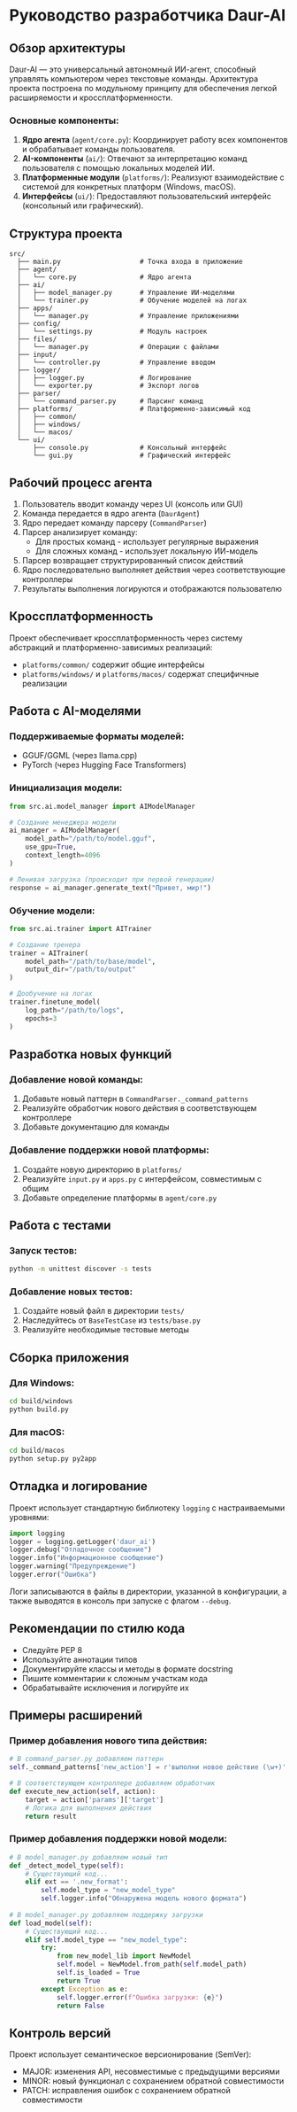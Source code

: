 # Руководство разработчика Daur-AI

## Обзор архитектуры

Daur-AI — это универсальный автономный ИИ-агент, способный управлять компьютером через текстовые команды. Архитектура проекта построена по модульному принципу для обеспечения легкой расширяемости и кроссплатформенности.

### Основные компоненты:

1. **Ядро агента** (`agent/core.py`): Координирует работу всех компонентов и обрабатывает команды пользователя.
2. **AI-компоненты** (`ai/`): Отвечают за интерпретацию команд пользователя с помощью локальных моделей ИИ.
3. **Платформенные модули** (`platforms/`): Реализуют взаимодействие с системой для конкретных платформ (Windows, macOS).
4. **Интерфейсы** (`ui/`): Предоставляют пользовательский интерфейс (консольный или графический).

## Структура проекта

```
src/
  ├── main.py                    # Точка входа в приложение
  ├── agent/
  │   └── core.py                # Ядро агента
  ├── ai/
  │   ├── model_manager.py       # Управление ИИ-моделями
  │   └── trainer.py             # Обучение моделей на логах
  ├── apps/
  │   └── manager.py             # Управление приложениями
  ├── config/
  │   └── settings.py            # Модуль настроек
  ├── files/
  │   └── manager.py             # Операции с файлами
  ├── input/
  │   └── controller.py          # Управление вводом
  ├── logger/
  │   ├── logger.py              # Логирование
  │   └── exporter.py            # Экспорт логов
  ├── parser/
  │   └── command_parser.py      # Парсинг команд
  ├── platforms/                 # Платформенно-зависимый код
  │   ├── common/
  │   ├── windows/
  │   └── macos/
  └── ui/
      ├── console.py             # Консольный интерфейс
      └── gui.py                 # Графический интерфейс
```

## Рабочий процесс агента

1. Пользователь вводит команду через UI (консоль или GUI)
2. Команда передается в ядро агента (`DaurAgent`)
3. Ядро передает команду парсеру (`CommandParser`)
4. Парсер анализирует команду:
   - Для простых команд - использует регулярные выражения
   - Для сложных команд - использует локальную ИИ-модель
5. Парсер возвращает структурированный список действий
6. Ядро последовательно выполняет действия через соответствующие контроллеры
7. Результаты выполнения логируются и отображаются пользователю

## Кроссплатформенность

Проект обеспечивает кроссплатформенность через систему абстракций и платформенно-зависимых реализаций:

- `platforms/common/` содержит общие интерфейсы
- `platforms/windows/` и `platforms/macos/` содержат специфичные реализации

## Работа с AI-моделями

### Поддерживаемые форматы моделей:

- GGUF/GGML (через llama.cpp)
- PyTorch (через Hugging Face Transformers)

### Инициализация модели:

```python
from src.ai.model_manager import AIModelManager

# Создание менеджера модели
ai_manager = AIModelManager(
    model_path="/path/to/model.gguf",
    use_gpu=True,
    context_length=4096
)

# Ленивая загрузка (происходит при первой генерации)
response = ai_manager.generate_text("Привет, мир!")
```

### Обучение модели:

```python
from src.ai.trainer import AITrainer

# Создание тренера
trainer = AITrainer(
    model_path="/path/to/base/model",
    output_dir="/path/to/output"
)

# Дообучение на логах
trainer.finetune_model(
    log_path="/path/to/logs",
    epochs=3
)
```

## Разработка новых функций

### Добавление новой команды:

1. Добавьте новый паттерн в `CommandParser._command_patterns`
2. Реализуйте обработчик нового действия в соответствующем контроллере
3. Добавьте документацию для команды

### Добавление поддержки новой платформы:

1. Создайте новую директорию в `platforms/`
2. Реализуйте `input.py` и `apps.py` с интерфейсом, совместимым с общим
3. Добавьте определение платформы в `agent/core.py`

## Работа с тестами

### Запуск тестов:

```bash
python -m unittest discover -s tests
```

### Добавление новых тестов:

1. Создайте новый файл в директории `tests/`
2. Наследуйтесь от `BaseTestCase` из `tests/base.py`
3. Реализуйте необходимые тестовые методы

## Сборка приложения

### Для Windows:
```bash
cd build/windows
python build.py
```

### Для macOS:
```bash
cd build/macos
python setup.py py2app
```

## Отладка и логирование

Проект использует стандартную библиотеку `logging` с настраиваемыми уровнями:

```python
import logging
logger = logging.getLogger('daur_ai')
logger.debug("Отладочное сообщение")
logger.info("Информационное сообщение")
logger.warning("Предупреждение")
logger.error("Ошибка")
```

Логи записываются в файлы в директории, указанной в конфигурации, а также выводятся в консоль при запуске с флагом `--debug`.

## Рекомендации по стилю кода

- Следуйте PEP 8
- Используйте аннотации типов
- Документируйте классы и методы в формате docstring
- Пишите комментарии к сложным участкам кода
- Обрабатывайте исключения и логируйте их

## Примеры расширений

### Пример добавления нового типа действия:

```python
# В command_parser.py добавляем паттерн
self._command_patterns['new_action'] = r'выполни новое действие (\w+)'

# В соответствующем контроллере добавляем обработчик
def execute_new_action(self, action):
    target = action['params']['target']
    # Логика для выполнения действия
    return result
```

### Пример добавления поддержки новой модели:

```python
# В model_manager.py добавляем новый тип
def _detect_model_type(self):
    # Существующий код...
    elif ext == '.new_format':
        self.model_type = "new_model_type"
        self.logger.info("Обнаружена модель нового формата")
    
# В model_manager.py добавляем поддержку загрузки
def load_model(self):
    # Существующий код...
    elif self.model_type == "new_model_type":
        try:
            from new_model_lib import NewModel
            self.model = NewModel.from_path(self.model_path)
            self.is_loaded = True
            return True
        except Exception as e:
            self.logger.error(f"Ошибка загрузки: {e}")
            return False
```

## Контроль версий

Проект использует семантическое версионирование (SemVer):

- MAJOR: изменения API, несовместимые с предыдущими версиями
- MINOR: новый функционал с сохранением обратной совместимости
- PATCH: исправления ошибок с сохранением обратной совместимости
